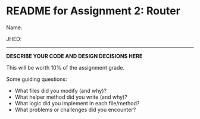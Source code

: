 # README for Assignment 2: Router

Name:

JHED:

---

**DESCRIBE YOUR CODE AND DESIGN DECISIONS HERE**

This will be worth 10% of the assignment grade.

Some guiding questions:
- What files did you modify (and why)?
- What helper method did you write (and why)?
- What logic did you implement in each file/method?
- What problems or challenges did you encounter?
